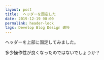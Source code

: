 ```yaml
---
layout: post
title:  ヘッダーを固定した
date: 2019-12-19 00:00
permalink: header-lock
tags: Develop Blog Design 進捗
---
```

ヘッダーを上部に固定してみました。

多少操作性が良くなったのではないでしょうか？